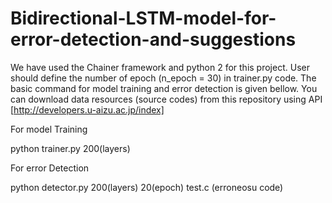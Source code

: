 # Bidirectional-LSTM-model-for-error-detection-and-suggestions

We have used the Chainer framework and python 2 for this project. User should define the number of epoch (n_epoch = 30) in trainer.py code. The basic command for model training and error detection is given bellow. You can download data resources (source codes) from this repository using API [http://developers.u-aizu.ac.jp/index]

For model Training

python trainer.py 200(layers)

For error Detection

python detector.py 200(layers) 20(epoch) test.c (erroneosu code)

